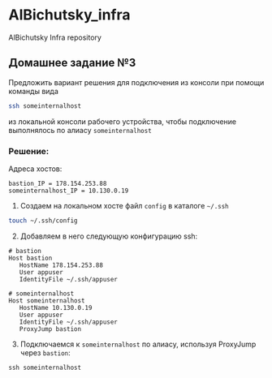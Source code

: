 # AlBichutsky_infra
AlBichutsky Infra repository

## Домашнее задание №3

Предложить вариант решения для подключения из консоли при помощи команды вида 
``` bash
ssh someinternalhost
```
из локальной консоли рабочего устройства, чтобы подключение выполнялось по алиасу `someinternalhost`

### Решение:  
Адреса хостов:
```
bastion_IP = 178.154.253.88
someinternalhost_IP = 10.130.0.19
```

1. Создаем на локальном хосте файл `config` в каталоге `~/.ssh` 
```bash
touch ~/.ssh/config
```
2. Добавляем в него следующую конфигурацию ssh:
```
# bastion
Host bastion
   HostName 178.154.253.88
   User appuser
   IdentityFile ~/.ssh/appuser

# someinternalhost
Host someinternalhost
   HostName 10.130.0.19
   User appuser
   IdentityFile ~/.ssh/appuser
   ProxyJump bastion

```
3. Подключаемся к `someinternalhost` по алиасу, используя ProxyJump через `bastion`:
```
ssh someinternalhost
``` 